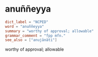 # anuññeyya

``` toml
dict_label = "NCPED"
word = "anuññeyya"
summary = "worthy of approval; allowable"
grammar_comment = "fpp mfn."
see_also = ["anujānāti"]
```

worthy of approval; allowable

